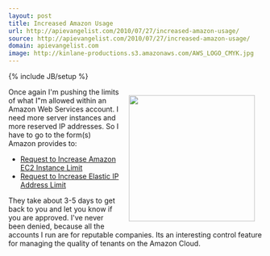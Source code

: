 ```yaml
---
layout: post
title: Increased Amazon Usage
url: http://apievangelist.com/2010/07/27/increased-amazon-usage/
source: http://apievangelist.com/2010/07/27/increased-amazon-usage/
domain: apievangelist.com
image: http://kinlane-productions.s3.amazonaws.com/AWS_LOGO_CMYK.jpg
---
```

{% include JB/setup %}<p><img class="alignnone" style="padding: 15px;" title="Amazon Web Services" src="http://kinlane-productions.s3.amazonaws.com/AWS_LOGO_CMYK.jpg" alt="" width="250" align="right" />Once again I'm pushing the limits of what I"m allowed within an Amazon Web Services account. I need more server instances and more reserved IP addresses. So I have to go to the form(s) Amazon provides to:
<ul class="mainlist">
	<li><a href="http://aws.amazon.com/contact-us/ec2-request/" target="_blank">Request to Increase Amazon EC2 Instance Limit</a></li>
	<li><a href="http://aws.amazon.com/contact-us/eip_limit_request/" target="_blank">Request to Increase Elastic IP Address Limit</a></li>
</ul>
They take about 3-5 days to get back to you and let you know if you are approved. I've never been denied, because all the accounts I run are for reputable companies. Its an interesting control feature for managing the quality of tenants on the Amazon Cloud.</p>
